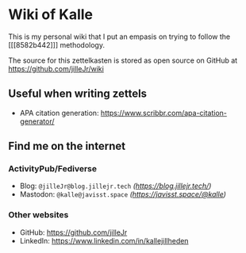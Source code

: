 # Wiki of Kalle

This is my personal wiki that I put an empasis on trying to follow the
[[[8582b442]]] methodology.

The source for this zettelkasten is stored as open source on GitHub at
<https://github.com/jilleJr/wiki>

## Useful when writing zettels

- APA citation generation: <https://www.scribbr.com/apa-citation-generator/>

## Find me on the internet

### ActivityPub/Fediverse

- Blog: `@jilleJr@blog.jillejr.tech` _(<a rel="me" href="https://blog.jillejr.tech/">https\://blog.jillejr.tech/</a>)_
- Mastodon: `@kalle@javisst.space` _(<a ref="me" href="https://javisst.space/@kalle">https\://javisst.space/@kalle</a>)_

### Other websites

- GitHub: <a ref="me" href="https://github.com/jilleJr">https\://github.com/jilleJr</a>
- LinkedIn: <a ref="me" href="https://www.linkedin.com/in/kallejillheden">https\://www\.linkedin.com/in/kallejillheden</a>

